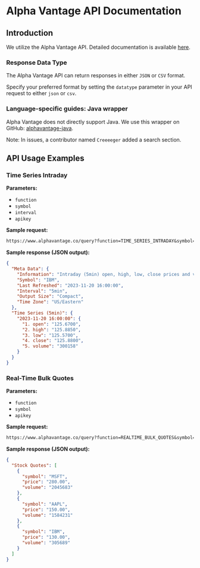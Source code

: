 # Alpha Vantage API Documentation

## Introduction

We utilize the Alpha Vantage API. Detailed documentation is available [here](https://www.alphavantage.co/documentation/).

### Response Data Type

The Alpha Vantage API can return responses in either `JSON` or `CSV` format.

Specify your preferred format by setting the `datatype` parameter in your API request to either `json` or `csv`.

### Language-specific guides: Java wrapper

Alpha Vantage does not directly support Java. We use this wrapper on GitHub: [alphavantage-java](https://github.com/crazzyghost/alphavantage-java).

Note: In issues, a contributor named `Creeeeger` added a search section.

## API Usage Examples

### Time Series Intraday

**Parameters:**

- `function`
- `symbol`
- `interval`
- `apikey`

**Sample request:**

```txt
https://www.alphavantage.co/query?function=TIME_SERIES_INTRADAY&symbol=IBM&interval=5min&apikey=demo
```

**Sample response (JSON output):**

```json
{
  "Meta Data": {
    "Information": "Intraday (5min) open, high, low, close prices and volume",
    "Symbol": "IBM",
    "Last Refreshed": "2023-11-20 16:00:00",
    "Interval": "5min",
    "Output Size": "Compact",
    "Time Zone": "US/Eastern"
  },
  "Time Series (5min)": {
    "2023-11-20 16:00:00": {
      "1. open": "125.6700",
      "2. high": "125.8850",
      "3. low": "125.5700",
      "4. close": "125.8800",
      "5. volume": "300158"
    }
  }
}
```

### Real-Time Bulk Quotes

**Parameters:**

- `function`
- `symbol`
- `apikey`

**Sample request:**

```txt
https://www.alphavantage.co/query?function=REALTIME_BULK_QUOTES&symbol=MSFT,AAPL,IBM&apikey=demo
```

**Sample response (JSON output):**

```json
{
  "Stock Quotes": [
    {
      "symbol": "MSFT",
      "price": "280.00",
      "volume": "2045683"
    },
    {
      "symbol": "AAPL",
      "price": "150.00",
      "volume": "1584231"
    },
    {
      "symbol": "IBM",
      "price": "130.00",
      "volume": "305689"
    }
  ]
}
```
